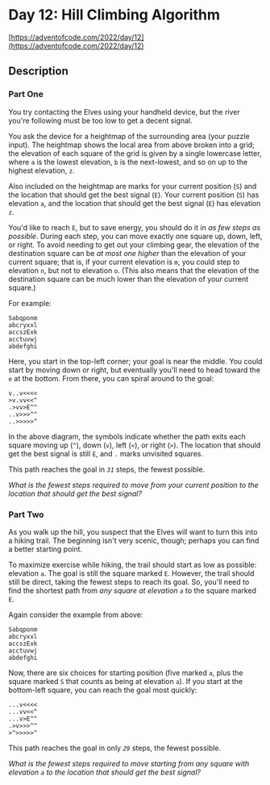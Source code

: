 # Day 12: Hill Climbing Algorithm

[https://adventofcode.com/2022/day/12](https://adventofcode.com/2022/day/12)

## Description

### Part One

You try contacting the Elves using
your <span title="When you look up the specs for your handheld device, every field just says &quot;plot&quot;.">handheld
device</span>, but the river you're following must be too low to get a decent signal.

You ask the device for a heightmap of the surrounding area (your puzzle input). The heightmap shows the local area from
above broken into a grid; the elevation of each square of the grid is given by a single lowercase letter, where `a` is
the lowest elevation, `b` is the next-lowest, and so on up to the highest elevation, `z`.

Also included on the heightmap are marks for your current position (`S`) and the location that should get the best
signal (`E`). Your current position (`S`) has elevation `a`, and the location that should get the best signal (`E`) has
elevation `z`.

You'd like to reach `E`, but to save energy, you should do it in _as few steps as possible_. During each step, you can
move exactly one square up, down, left, or right. To avoid needing to get out your climbing gear, the elevation of the
destination square can be _at most one higher_ than the elevation of your current square; that is, if your current
elevation is `m`, you could step to elevation `n`, but not to elevation `o`. (This also means that the elevation of the
destination square can be much lower than the elevation of your current square.)

For example:

    Sabqponm
    abcryxxl
    accszExk
    acctuvwj
    abdefghi

Here, you start in the top-left corner; your goal is near the middle. You could start by moving down or right, but
eventually you'll need to head toward the `e` at the bottom. From there, you can spiral around to the goal:

    v..v<<<<
    >v.vv<<^
    .>vv>E^^
    ..v>>>^^
    ..>>>>>^

In the above diagram, the symbols indicate whether the path exits each square moving up (`^`), down (`v`), left (`<`),
or right (`>`). The location that should get the best signal is still `E`, and `.` marks unvisited squares.

This path reaches the goal in _`31`_ steps, the fewest possible.

_What is the fewest steps required to move from your current position to the location that should get the best signal?_

### Part Two

As you walk up the hill, you suspect that the Elves will want to turn this into a hiking trail. The beginning isn't very
scenic, though; perhaps you can find a better starting point.

To maximize exercise while hiking, the trail should start as low as possible: elevation `a`. The goal is still the
square marked `E`. However, the trail should still be direct, taking the fewest steps to reach its goal. So, you'll need
to find the shortest path from _any square at elevation `a`_ to the square marked `E`.

Again consider the example from above:

    Sabqponm
    abcryxxl
    accszExk
    acctuvwj
    abdefghi

Now, there are six choices for starting position (five marked `a`, plus the square marked `S` that counts as being at
elevation `a`). If you start at the bottom-left square, you can reach the goal most quickly:

    ...v<<<<
    ...vv<<^
    ...v>E^^
    .>v>>>^^
    >^>>>>>^

This path reaches the goal in only _`29`_ steps, the fewest possible.

_What is the fewest steps required to move starting from any square with elevation `a` to the location that should get
the best signal?_
